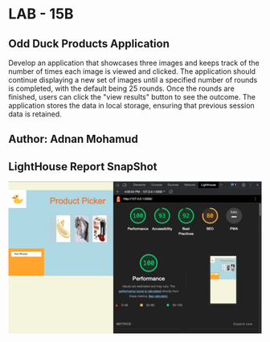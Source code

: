 # LAB - 15B

## Odd Duck Products Application

Develop an application that showcases three images and keeps track of the number of times each image is viewed and clicked. The application should continue displaying a new set of images until a specified number of rounds is completed, with the default being 25 rounds. Once the rounds are finished, users can click the "view results" button to see the outcome. The application stores the data in local storage, ensuring that previous session data is retained.

## Author: Adnan Mohamud

## LightHouse Report SnapShot

![Alt Text](img/LightHouseReport.png)
